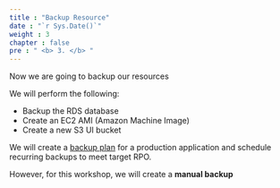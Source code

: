 ```yaml
---
title : "Backup Resource"
date : "`r Sys.Date()`"
weight : 3
chapter : false
pre : " <b> 3. </b> "
---
```


Now we are going to backup our resources

We will perform the following:
 - Backup the RDS database
 - Create an EC2 AMI (Amazon Machine Image)
 - Create a new S3 UI bucket 

We will create a [backup plan](https://docs.aws.amazon.com/aws-backup/latest/devguide/creating-a-backup-plan.html) for a production application and schedule recurring backups to meet target RPO.

However, for this workshop, we will create a **manual backup**
